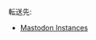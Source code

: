 <div>

転送先:

-   [Mastodon Instances](/Mastodon_Instances "Mastodon Instances")

</div>

<div>

</div>
